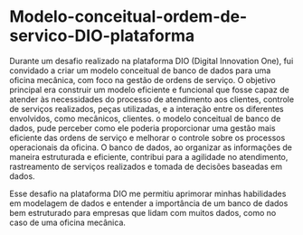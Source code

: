 # Modelo-conceitual-ordem-de-servico-DIO-plataforma
Durante um desafio realizado na plataforma DIO (Digital Innovation One), fui convidado a criar um modelo conceitual de banco de dados para uma oficina mecânica, com foco na gestão de ordens de serviço. O objetivo principal era construir um modelo eficiente e funcional que fosse capaz de atender às necessidades do processo de atendimento aos clientes, controle de serviços realizados, peças utilizadas, e a interação entre os diferentes envolvidos, como mecânicos, clientes.
o modelo conceitual de banco de dados, pude perceber como ele poderia proporcionar uma gestão mais eficiente das ordens de serviço e melhorar o controle sobre os processos operacionais da oficina. O banco de dados, ao organizar as informações de maneira estruturada e eficiente, contribui para a agilidade no atendimento, rastreamento de serviços realizados e tomada de decisões baseadas em dados.

Esse desafio na plataforma DIO me permitiu aprimorar minhas habilidades em modelagem de dados e entender a importância de um banco de dados bem estruturado para empresas que lidam com muitos dados, como no caso de uma oficina mecânica.
